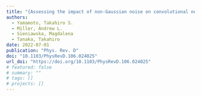 ```yaml
---
title: "{Assessing the impact of non-Gaussian noise on convolutional neural networks that search for continuous gravitational waves}"
authors:
  - Yamamoto, Takahiro S.
  - Miller, Andrew L.
  - Sieniawska, Magdalena
  - Tanaka, Takahiro
date: 2022-07-01
publication: "Phys. Rev. D"
doi: "10.1103/PhysRevD.106.024025"
url_doi: "https://doi.org/10.1103/PhysRevD.106.024025"
# featured: false
# summary: ""
# tags: []
# projects: []
---
```

